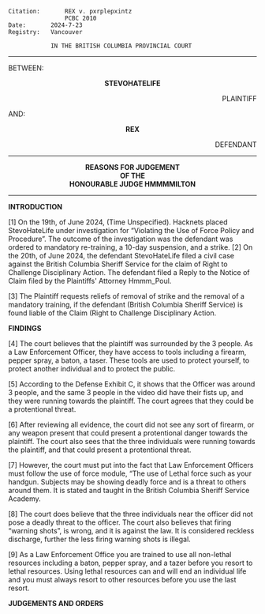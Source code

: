 	Citation:       REX v. pxrplepxintz
                	PCBC 2010
	Date:		2024-7-23
	Registry:	Vancouver

				IN THE BRITISH COLUMBIA PROVINCIAL COURT
</b></i>

---

BETWEEN:
<p align="center"><b>		STEVOHATELIFE				</b>
<p align="right">		PLAINTIFF
<p>				AND:
<p align="center"><b>		REX			</b>
<p align="right">		DEFENDANT

---
	
<p align="center"><b>		
				REASONS FOR JUDGEMENT
<br>				OF THE
<br>				HONOURABLE JUDGE HMMMMILTON

</b>

---

**INTRODUCTION**

[1] On the 19th, of June 2024, (Time Unspecified). Hacknets placed StevoHateLife under investigation for “Violating the Use of Force Policy and Procedure”. The outcome of the investigation was the defendant was ordered to mandatory re-training, a 10-day suspension, and a strike.
[2] On the 20th, of June 2024, the defendant StevoHateLife filed a civil case against the British Columbia Sheriff Service for the claim of Right to Challenge Disciplinary Action. The defendant filed a Reply to the Notice of Claim filed by the Plaintiffs' Attorney Hmmm_Poul.

[3] The Plaintiff requests reliefs of removal of strike and the removal of a mandatory training, if the defendant (British Columbia Sheriff Service) is found liable of the Claim (Right to Challenge Disciplinary Action.

**FINDINGS**

[4] The court believes that the plaintiff was surrounded by the 3 people. As a Law Enforcement Officer, they have access to tools including a firearm, pepper spray, a baton, a taser. These tools are used to protect yourself, to protect another individual and to protect the public.
 
[5] According to the Defense Exhibit C, it shows that the Officer was around 3 people, and the same 3 people in the video did have their fists up, and they were running towards the plaintiff. The court agrees that they could be a protentional threat.
 
[6] After reviewing all evidence, the court did not see any sort of firearm, or any weapon present that could present a protentional danger towards the plaintiff. The court also sees that the three individuals were running towards the plaintiff, and that could present a protentional threat.
 
[7] However, the court must put into the fact that Law Enforcement Officers must follow the use of force module, “The use of Lethal force such as your handgun. Subjects may be showing deadly force and is a threat to others around them. It is stated and taught in the British Columbia Sheriff Service Academy.
 
[8] The court does believe that the three individuals near the officer did not pose a deadly threat to the officer. The court also believes that firing “warning shots”, is wrong, and it is against the law. It is considered reckless discharge, further the less firing warning shots is illegal.
 
[9] As a Law Enforcement Office you are trained to use all non-lethal resources including a baton, pepper spray, and a tazer before you resort to lethal resources. Using lethal resources can and will end an individual life and you must always resort to other resources before you use the last resort.

**JUDGEMENTS AND ORDERS**
